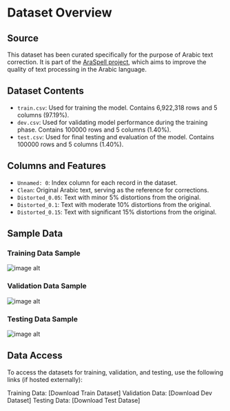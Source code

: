 # Dataset Overview

## Source
This dataset has been curated specifically for the purpose of Arabic text correction. It is part of the [AraSpell project](https://github.com/msalhab96/AraSpell/blob/main/README.md), which aims to improve the quality of text processing in the Arabic language.

## Dataset Contents
- `train.csv`: Used for training the model. Contains 6,922,318 rows and 5 columns (97.19%).
- `dev.csv`: Used for validating model performance during the training phase. Contains 100000 rows and 5 columns (1.40%).
- `test.csv`: Used for final testing and evaluation of the model. Contains 100000 rows and 5 columns (1.40%).

## Columns and Features
- `Unnamed: 0`: Index column for each record in the dataset.
- `Clean`: Original Arabic text, serving as the reference for corrections.
- `Distorted_0.05`: Text with minor 5% distortions from the original.
- `Distorted_0.1`: Text with moderate 10% distortions from the original.
- `Distorted_0.15`: Text with significant 15% distortions from the original.

## Sample Data
### Training Data Sample
![image alt](https://github.com/SL6I/Text-Correction/blob/5ea1f014c9f4d6cc7953e35c2093622309d23c42/Sample%20Train%20Data.jpg)
### Validation Data Sample
![image alt](https://github.com/SL6I/Text-Correction/blob/5ea1f014c9f4d6cc7953e35c2093622309d23c42/Sample%20Dev%20Data.jpg)
### Testing Data Sample
![image alt](https://github.com/SL6I/Text-Correction/blob/5ea1f014c9f4d6cc7953e35c2093622309d23c42/Sample%20Test%20Data.jpg)

## Data Access
To access the datasets for training, validation, and testing, use the following links (if hosted externally):

Training Data: [Download Train Dataset]
Validation Data: [Download Dev Dataset]
Testing Data: [Download Test Datase]
